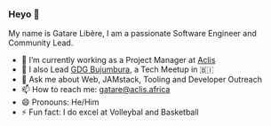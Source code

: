 ### Heyo 👋   
My name is Gatare Libère, I am a passionate Software Engineer and Community Lead.


- 🔭 I’m currently working as a Project Manager at [Aclis](https://aclis.africa)
- 🌱  I also Lead [GDG Bujumbura](https://www.meetup.com/GDG-Bujumbura/), a Tech Meetup in 🇧🇮  
- 💬 Ask me about Web, JAMstack, Tooling and Developer Outreach   
- 📫 How to reach me: [gatare@aclis.africa](mailto:gatare@aclis.africa)    
- 😄 Pronouns: He/Him   
- ⚡ Fun fact: I do excel at Volleybal and Basketball   

